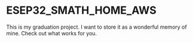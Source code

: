 # ESEP32_SMATH_HOME_AWS
This is my graduation project. I want to store it as a wonderful memory of mine. Check out what works for you.
